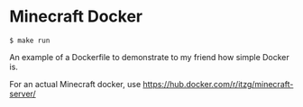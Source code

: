 # Minecraft Docker

```
$ make run
```

An example of a Dockerfile to demonstrate to my friend how simple Docker is. 

For an actual Minecraft docker, use https://hub.docker.com/r/itzg/minecraft-server/
